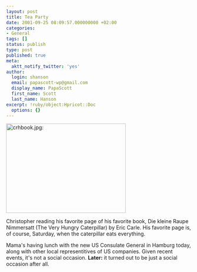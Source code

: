 ```yaml
---
layout: post
title: Tea Party
date: 2001-09-25 08:09:57.000000000 +02:00
categories:
- General
tags: []
status: publish
type: post
published: true
meta:
  aktt_notify_twitter: 'yes'
author:
  login: shanson
  email: papascott-wp@gmail.com
  display_name: PapaScott
  first_name: Scott
  last_name: Hanson
excerpt: !ruby/object:Hpricot::Doc
  options: {}
---
```

<p><img src="http://www.papascott.de/wordpress/wp-content/uploads/2001/09/crhbook.jpg" height="243" width="325" border="0" alt="crhbook.jpg: " /></p>
<p>Christopher reading his favorite page of his favorite book, Die kleine Raupe Nimmersatt (The Very Hungry Caterpillar) by Eric Carle. His favorite page is, of course, Saturday, when the caterpillar eats everything.</p>
<p>Mama's having lunch with the new US Consulate General in Hamburg today, along with other local representitives of US companies. Given recent events, it's not a social occasion. <b>Later:</b> it turned out to be just a social occasion after all.</p>

